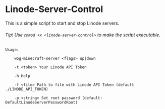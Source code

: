 # Linode-Server-Control

This is a simple script to start and stop Linode servers.

###### Tip! Use `chmod +x <linode-server-control>` to make the script executable.

    Usage:

        wog-minecraft-server <flags> up|down

        -t <token> Your Linode API Token

        -h Help

        -f <file> Path to file with Linode API Token (default ./LINODE_API_TOKEN)

        -p <string> Set root password (default: DefaultLinodeServerPasswordRoot)
